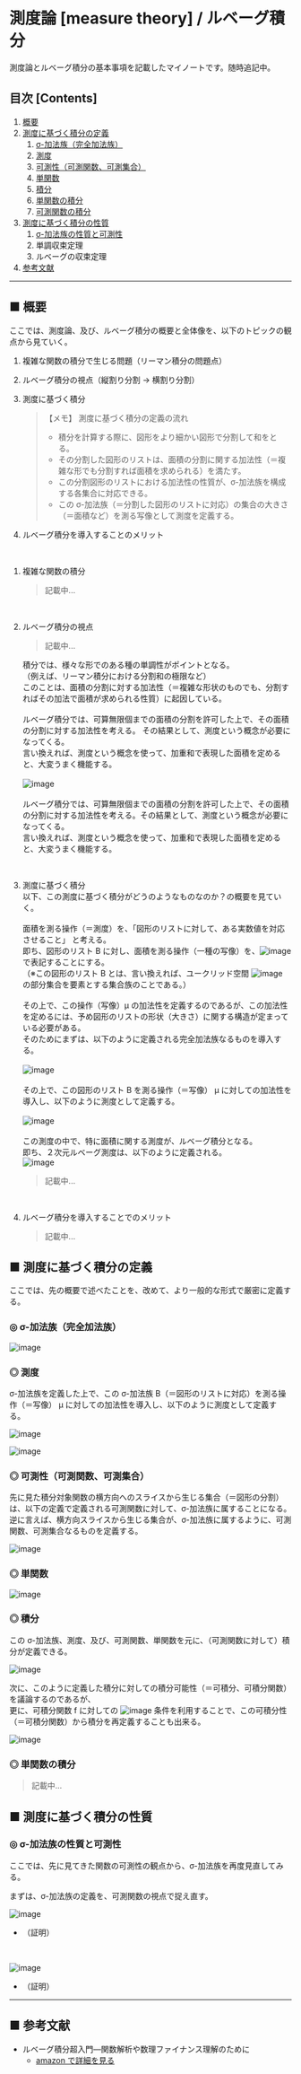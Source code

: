 # 測度論 [measure theory] / ルベーグ積分
測度論とルベーグ積分の基本事項を記載したマイノートです。随時追記中。<br>

## 目次 [Contents]

1. [概要](#ID_1)
1. [測度に基づく積分の定義](#ID_2)
    1. [σ-加法族（完全加法族）](#ID_2-1)
    1. [測度](#ID_2-2)
    1. [可測性（可測関数、可測集合）](#ID_2-3)
    1. [単関数](#ID_2-4)
    1. [積分](#ID_2-5)
    1. [単関数の積分](#ID_2-6)
    1. [可測関数の積分](#ID_2-7)
1. [測度に基づく積分の性質](#ID_3)
    1. [σ-加法族の性質と可測性](#ID_3-1)
    1. 単調収束定理
    1. ルベーグの収束定理
1. [参考文献](#参考文献)

---

<a id="ID_1"></a>

## ■ 概要
ここでは、測度論、及び、ルベーグ積分の概要と全体像を、以下のトピックの観点から見ていく。<br>

1. 複雑な関数の積分で生じる問題（リーマン積分の問題点）<br>

2. ルベーグ積分の視点（縦割り分割 → 横割り分割）<br>

3. 測度に基づく積分<br>

    > 【メモ】
    > 測度に基づく積分の定義の流れ<br>
    > - 積分を計算する際に、図形をより細かい図形で分割して和をとる。<br>
    > - その分割した図形のリストは、面積の分割に関する加法性（＝複雑な形でも分割すれば面積を求められる）を満たす。<br>
    > - この分割図形のリストにおける加法性の性質が、σ-加法族を構成する各集合に対応できる。<br>
    > - この σ-加法族（＝分割した図形のリストに対応）の集合の大きさ（＝面積など）を測る写像として測度を定義する。<br>

4. ルベーグ積分を導入することのメリット<br>

<br>

1. 複雑な関数の積分<br>
    > 記載中...<br>

<br>

2. ルベーグ積分の視点<br>
    > 記載中...<br>

    積分では、様々な形でのある種の単調性がポイントとなる。<br>
    （例えば、リーマン積分における分割和の極限など）<br>
    このことは、面積の分割に対する加法性（＝複雑な形状のものでも、分割すればその加法で面積が求められる性質）に起因している。<br>
    <br>
    ルベーグ積分では、可算無限個までの面積の分割を許可した上で、その面積の分割に対する加法性を考える。
    その結果として、測度という概念が必要になってくる。<br>
    言い換えれば、測度という概念を使って、加重和で表現した面積を定めると、大変うまく機能する。<br>
    <br>
    ![image](https://user-images.githubusercontent.com/25688193/46857755-a4a25480-ce44-11e8-93b2-c6f8a9219c92.png)<br>
    <br>
    ルベーグ積分では、可算無限個までの面積の分割を許可した上で、その面積の分割に対する加法性を考える。その結果として、測度という概念が必要になってくる。<br>
    言い換えれば、測度という概念を使って、加重和で表現した面積を定めると、大変うまく機能する。<br>

<br>

3. 測度に基づく積分<br>
    以下、この測度に基づく積分がどうのようなものなのか？の概要を見ていく。<br>
    <br>
    面積を測る操作（＝測度）を、「図形のリストに対して、ある実数値を対応させること」 と考える。<br>
    即ち、図形のリスト B に対し、面積を測る操作（一種の写像）を、![image](https://user-images.githubusercontent.com/25688193/46858662-bf75c880-ce46-11e8-8904-3170ed8908a9.png) で表記することにする。<br>
    （※この図形のリスト B とは、言い換えれば、ユークリッド空間 ![image](https://user-images.githubusercontent.com/25688193/46858829-298e6d80-ce47-11e8-8994-3d595dd28649.png) の部分集合を要素とする集合族のことである。）<br>
    <br>
    その上で、この操作（写像）μ の加法性を定義するのであるが、この加法性を定めるには、予め図形のリストの形状（大きさ）に関する構造が定まっている必要がある。<br>
    そのためにまずは、以下のように定義される完全加法族なるものを導入する。<br>
    <br>
    ![image](https://user-images.githubusercontent.com/25688193/46900327-30ff5680-cedb-11e8-96b1-13ed1aae92f7.png)<br>
    <br>
    その上で、この図形のリスト B を測る操作（＝写像） μ に対しての加法性を導入し、以下のように測度として定義する。<br>
    <br>
    ![image](https://user-images.githubusercontent.com/25688193/46900335-44aabd00-cedb-11e8-80d0-bea74fc8fda1.png)<br>
    <br>
    この測度の中で、特に面積に関する測度が、ルベーグ積分となる。<br>
    即ち、２次元ルベーグ測度は、以下のように定義される。<br>
    ![image](https://user-images.githubusercontent.com/25688193/46859095-c5b87480-ce47-11e8-8990-e5559cfbb703.png)<br>
    > 記載中...<br>

<br>

4. ルベーグ積分を導入することでのメリット<br>
    > 記載中...<br>


<a id="ID_2"></a>

## ■ 測度に基づく積分の定義
ここでは、先の概要で述べたことを、改めて、より一般的な形式で厳密に定義する。<br>

<a id="ID_2-1"></a>

### ◎ σ-加法族（完全加法族）
![image](https://user-images.githubusercontent.com/25688193/46900339-5e4c0480-cedb-11e8-86de-0659a3a0be3f.png)<br>


<a id="ID_2-2"></a>

### ◎ 測度
σ-加法族を定義した上で、この σ-加法族 B（＝図形のリストに対応）を測る操作（＝写像） μ に対しての加法性を導入し、以下のように測度として定義する。<br>

![image](https://user-images.githubusercontent.com/25688193/46900508-38742f00-cede-11e8-92eb-fb785c9f4a86.png)<br>

![image](https://user-images.githubusercontent.com/25688193/46904837-94ae7180-cf25-11e8-9e44-375dcfcf9aa2.png)<br>


<a id="ID_2-3"></a>

### ◎ 可測性（可測関数、可測集合）
先に見た積分対象関数の横方向へのスライスから生じる集合（＝図形の分割）は、以下の定義で定義される可測関数に対して、σ-加法族に属することになる。<br>
逆に言えば、横方向スライスから生じる集合が、σ-加法族に属するように、可測関数、可測集合なるものを定義する。<br>

![image](https://user-images.githubusercontent.com/25688193/46900905-f7334d80-cee4-11e8-8a8e-fc69c4612f0e.png)<br>


<a id="ID_2-4"></a>

### ◎ 単関数
![image](https://user-images.githubusercontent.com/25688193/46903202-c2d38780-cf0c-11e8-8382-8233d6571899.png)<br>


<a id="ID_2-5"></a>

### ◎ 積分
この σ-加法族、測度、及び、可測関数、単関数を元に、（可測関数に対して）積分が定義できる。<br>

![image](https://user-images.githubusercontent.com/25688193/46903213-f0b8cc00-cf0c-11e8-9a28-c44c0c7b535c.png)<br>

次に、このように定義した積分に対しての積分可能性（＝可積分、可積分関数）を議論するのであるが、<br>
更に、可積分関数 f に対しての ![image](https://user-images.githubusercontent.com/25688193/46903224-08905000-cf0d-11e8-8220-83357a6f9cb6.png) 条件を利用することで、この可積分性（＝可積分関数）から積分を再定義することも出来る。<br>

![image](https://user-images.githubusercontent.com/25688193/46903242-2eb5f000-cf0d-11e8-8a81-e6b723b35a8f.png)<br>


<a id="ID_2-6"></a>

### ◎ 単関数の積分
> 記載中...


<a id="ID_3"></a>

## ■ 測度に基づく積分の性質

<a id="ID_3-1"></a>

### ◎ σ-加法族の性質と可測性
ここでは、先に見てきた関数の可測性の観点から、σ-加法族を再度見直してみる。<br>

まずは、σ-加法族の定義を、可測関数の視点で捉え直す。<br>

![image](https://user-images.githubusercontent.com/25688193/46904861-ea831980-cf25-11e8-850e-6108707db2da.png)<br>

- （証明）<br>

<br>

![image](https://user-images.githubusercontent.com/25688193/46905104-c4f80f00-cf29-11e8-8607-767925bd14cc.png)

- （証明）<br>


---

<a id="参考文献"></a>

## ■ 参考文献

- ルベーグ積分超入門―関数解析や数理ファイナンス理解のために<br>
    - [amazon で詳細を見る](https://www.amazon.co.jp/%E3%83%AB%E3%83%99%E3%83%BC%E3%82%B0%E7%A9%8D%E5%88%86%E8%B6%85%E5%85%A5%E9%96%80%E2%80%95%E9%96%A2%E6%95%B0%E8%A7%A3%E6%9E%90%E3%82%84%E6%95%B0%E7%90%86%E3%83%95%E3%82%A1%E3%82%A4%E3%83%8A%E3%83%B3%E3%82%B9%E7%90%86%E8%A7%A3%E3%81%AE%E3%81%9F%E3%82%81%E3%81%AB-%E6%A3%AE-%E7%9C%9F/dp/4320017781?SubscriptionId=AKIAJMYP6SDQFK6N4QZA&amp&tag=cloudstudy09-22&amp&linkCode=xm2&amp&camp=2025&amp&creative=165953&amp&creativeASIN=4320017781)
